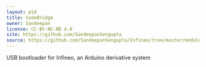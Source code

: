 ```yaml
---
layout: pid
title: CodeBridge
owner: Sandeepan
license: CC-BY-NC-ND 4.0
site: https://github.com/SandeepanSengupta
source: https://github.com/SandeepanSengupta/Infineo/tree/master/module/sources/0.0.1/unit/bootloaders
---
```

USB bootloader for Infineo, an Arduino derivative system

